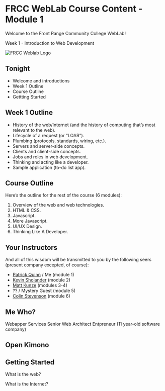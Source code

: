 # FRCC WebLab Course Content - Module 1

Welcome to the Front Range Community College WebLab!

Week 1 - Introduction to Web Development

![FRCC Weblab Logo](/img/frcc_weblab_logo.jpg)

## Tonight

* Welcome and introductions
* Week 1 Outline
* Course Outline
* Gettting Started

## Week 1 Outline

* History of the web/Internet (and the history of computing that’s most relevant to the web). 
* Lifecycle of a request (or “LOAR”). 
* Plumbing (protocols, standards, wiring, etc.).
* Servers and server-side concepts.
* Clients and client-side concepts.
* Jobs and roles in web development.
* Thinking and acting like a developer. 
* Sample application (to-do list app). 

## Course Outline

Here’s the outline for the rest of the course (6 modules):

1. Overview of the web and web technologies.
2. HTML & CSS.
3. Javascript.
4. More Javascript.
5. UI/UX Design.
6. Thinking Like A Developer.

## Your Instructors

And all of this wisdom will be transmitted to you by the following seers (present company excepted, of course):

* [Patrick Quinn](http://www.linkedin.com/in/patrickmquinn) / Me (module 1)
* [Kevin Sholander](http://www.linkedin.com/pub/kevin-sholander/2/242/958) (module 2)
* [Matt Kunze](https://github.com/MattKunze?tab=activity) (modules 3-4)
* ?? / Mystery Guest (module 5)
* [Colin Stevenson](http://www.linkedin.com/pub/colin-stevenson/3/a/4b2) (module 6)

## Me Who?

Webapper Services
Senior Web Architect
Entpreneur (11 year-old software company)

## Open Kimono

## Getting Started

What is the web? 

What is the Internet? 

